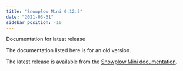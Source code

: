 ```yaml
---
title: "Snowplow Mini 0.12.3"
date: "2021-03-31"
sidebar_position: -10
---
```


Documentation for latest release

The documentation listed here is for an old version.

The latest release is available from the [Snowplow Mini documentation](/docs/pipeline-components-and-applications/snowplow-mini/).
